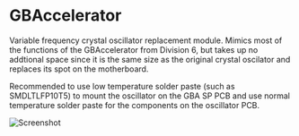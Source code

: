 # GBAccelerator

Variable frequency crystal oscillator replacement module. Mimics most of the functions of the GBAccelerator from Division 6, but takes up no addtional space since it is the same size as the original crystal oscilator and replaces its spot on the motherboard.

Recommended to use low temperature solder paste (such as SMDLTLFP10T5) to mount the oscillator on the GBA SP PCB and use normal temperature solder paste for the components on the oscillator PCB.

![Screenshot](https://github.com/Ax-Py/Gameboy-Advance-Crystal-Accelerator/blob/main/GBA-Crystal_Accel.png?raw=true)
